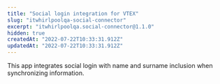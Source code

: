 ```yaml
---
title: "Social login integration for VTEX"
slug: "itwhirlpoolqa-social-connector"
excerpt: "itwhirlpoolqa.social-connector@1.1.0"
hidden: true
createdAt: "2022-07-22T10:33:31.912Z"
updatedAt: "2022-07-22T10:33:31.912Z"
---
```

This app integrates social login with name and surname inclusion when synchronizing information.